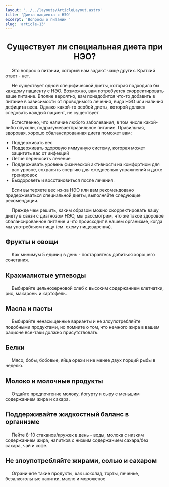 ```yaml
---
layout: '../../layouts/ArticleLayout.astro'
title: 'Диета пациента с НЭО'
excerpt: 'Вопросы о питании '
slug: 'article-13'
---
```


<style>
    p {
        text-indent: 20px;
    }
    h2 {
        font-size: 25px; 
        font-weight: bold;
        text-align: center;
    }
    h3 {
        font-size: 20px; 
        font-weight: bold;
    }
    ul {
        list-style-type: disc; 
        padding-left: 20px;
    }
    .info {
        background-color: rgb(76, 96, 133);
        color: white; 
        padding: 20px; 
        text-align: center;
        text-indent: 0;
    }
</style>


<h2>Существует ли специальная диета при НЭО?</h2>
<p>
    Это вопрос о питании, который нам задают чаще других. Краткий ответ - нет.
</p>
<p>
    Не существует одной специфической диеты, которая подходила бы каждому пациенту с НЭО.
    Возможно, вам потребуется скорректировать ваше питание.
    Вполне вероятно, вам понадобится что-то добавить в питание в зависимости от проводимого лечения, вида НЭО или
    наличия дефицита веса.
    Однако какой-то особой диеты, которой должен следовать каждый пациент, не существует.
</p>
<p>
    Естественно, что наличие любого заболевания, в том числе какой-либо опухоли, подразумеваетправильное питание.
    Правильная, здоровая, хорошо сбалансированная диета поможет вам:
    <ul>
        <li>Поддерживать вес</li>
        <li>Поддерживать здоровую иммунную систему, которая может защитить вас от инфекций</li>
        <li>Легче переносить лечение</li>
        <li>Поддерживать уровень физической активности на комфортном для вас уровне, сохранять энергию для ежедневных упражнений и даже тренировок</li>
        <li>Выздороветь и восстановиться после лечения.</li>
    </ul>
</p>

<p>Если вы теряете вес из-за НЭО или вам рекомендовано придерживаться специальной диеты, выполняйте следующие рекомендации.</p>
<p>
    Прежде чем решить, каким образом можно скорректировать вашу диету в связи с диагнозом НЭО,
    мы рассмотрим, что же такое здоровое сбалансированное питание и что происходит в нашем организме, когда мы употребляем пищу (см. схему пищеварения).
</p>

<h3>Фрукты и овощи</h3>
<p>
    Как минимум 5 единиц в день - постарайтесь добиться хорошего сочетания.
</p>

<h3>Крахмалистые углеводы</h3>
<p>
    Выбирайте цельнозерновой хлеб с высоким содержанием клетчатки, рис, макароны и картофель.
</p>

<h3>Масла и пасты</h3>
<p>
    Выбирайте ненасыщенные варианты и не злоупотребляйте подобными продуктами,
    но помните о том, что немного жира в вашем рационе все-таки должно присутствовать.
</p>

<h3>Белки</h3>
<p>
    Мясо, бобы, бобовые, яйца орехи и не менее двух порций рыбы в неделю.
</p>

<h3>Молоко и молочные продукты</h3>
<p>
    Отдайте предпочтение молоку, йогурту и сыру с меньшим содержанием жира и сахара.
</p>

<h3>
    Поддерживайте жидкостный баланс в организме
</h3>

<p>
    Пейте 8-10 стаканов/кружек в день - воды, молока с низким содержанием жира, напитков с низким содержанием сахара/без сахара, чай и кофе.
</p>

<h3>Не злоупотребляйте жирами, солью и сахаром</h3>
<p>
    Ограничьте такие продукты, как шоколад, торты, печенье, безалкогольные напитки, масло и мороженое
</p>

<!--страница 36 и левая часть страницы 37-->
